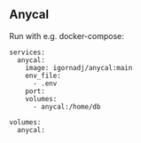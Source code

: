 ## Anycal


Run with e.g. docker-compose:

```
services:
  anycal:
    image: igornadj/anycal:main
    env_file:
      - .env
    port:
    volumes:
      - anycal:/home/db
      
volumes:
  anycal:
```

